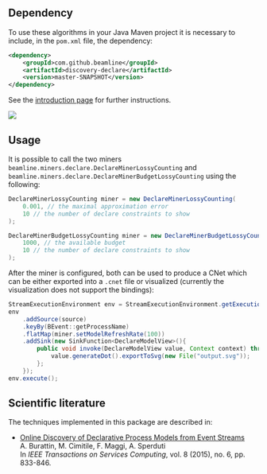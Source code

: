 ## Dependency

To use these algorithms in your Java Maven project it is necessary to include, in the `pom.xml` file, the dependency:
```xml
<dependency>
    <groupId>com.github.beamline</groupId>
    <artifactId>discovery-declare</artifactId>
    <version>master-SNAPSHOT</version>
</dependency>
```
See the [introduction page](index.md) for further instructions.

[![](https://jitpack.io/v/beamline/discovery-declare.svg)](https://jitpack.io/#beamline/discovery-declare)


## Usage

It is possible to call the two miners `beamline.miners.declare.DeclareMinerLossyCounting` and `beamline.miners.declare.DeclareMinerBudgetLossyCounting` using the following:

```java linenums="1"
DeclareMinerLossyCounting miner = new DeclareMinerLossyCounting(
	0.001, // the maximal approximation error
	10 // the number of declare constraints to show
);
```
```java linenums="1"
DeclareMinerBudgetLossyCounting miner = new DeclareMinerBudgetLossyCounting(
	1000, // the available budget
	10 // the number of declare constraints to show
);
```

After the miner is configured, both can be used to produce a CNet which can be either exported into a `.cnet` file or visualized (currently the visualization does not support the bindings):

```java linenums="5"
StreamExecutionEnvironment env = StreamExecutionEnvironment.getExecutionEnvironment();
env
	.addSource(source)
	.keyBy(BEvent::getProcessName)
	.flatMap(miner.setModelRefreshRate(100))
	.addSink(new SinkFunction<DeclareModelView>(){
		public void invoke(DeclareModelView value, Context context) throws Exception {
			value.generateDot().exportToSvg(new File("output.svg"));
		};
	});
env.execute();
```

## Scientific literature

The techniques implemented in this package are described in:

- [Online Discovery of Declarative Process Models from Event Streams](https://andrea.burattin.net/publications/2015-tsc)  
A. Burattin, M. Cimitile, F. Maggi, A. Sperduti  
In *IEEE Transactions on Services Computing*, vol. 8 (2015), no. 6, pp. 833-846.
